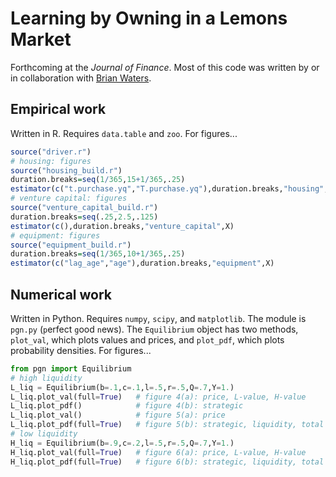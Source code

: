 # Learning by Owning in a Lemons Market

Forthcoming at the  *Journal of Finance*. Most of this code was written by or in collaboration with [Brian Waters](https://sites.google.com/site/briantwaters).

## Empirical work
Written in R. Requires `data.table` and `zoo`. For figures...

```R
source("driver.r")
# housing: figures
source("housing_build.r")
duration.breaks=seq(1/365,15+1/365,.25)
estimator(c("t.purchase.yq","T.purchase.yq"),duration.breaks,"housing",X)
# venture capital: figures
source("venture_capital_build.r")
duration.breaks=seq(.25,2.5,.125)
estimator(c(),duration.breaks,"venture_capital",X)
# equipment: figures 
source("equipment_build.r")
duration.breaks=seq(1/365,10+1/365,.25)
estimator(c("lag_age","age"),duration.breaks,"equipment",X)
```

## Numerical work
Written in Python. Requires `numpy`, `scipy`, and `matplotlib`. The module is `pgn.py` (`p`erfect `g`ood `n`ews). The `Equilibrium` object has two methods, `plot_val`, which plots values and prices, and `plot_pdf`, which plots probability densities. For figures...

```Python
from pgn import Equilibrium
# high liquidity
L_liq = Equilibrium(b=.1,c=.1,l=.5,r=.5,Q=.7,Y=1.) 
L_liq.plot_val(full=True)	# figure 4(a): price, L-value, H-value
L_liq.plot_pdf()			# figure 4(b): strategic
L_liq.plot_val()			# figure 5(a): price
L_liq.plot_pdf(full=True)	# figure 5(b): strategic, liquidity, total
# low liquidity
H_liq = Equilibrium(b=.9,c=.2,l=.5,r=.5,Q=.7,Y=1.) 
H_liq.plot_val(full=True)	# figure 6(a): price, L-value, H-value
H_liq.plot_pdf(full=True)	# figure 6(b): strategic, liquidity, total
```
